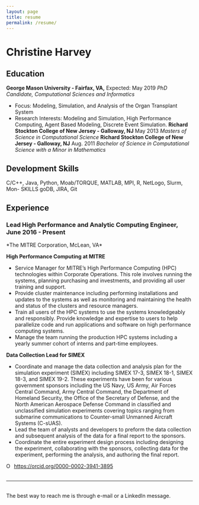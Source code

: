 ```yaml
---
layout: page
title: resume
permalink: /resume/
---
```


<h1>Christine Harvey</h1>

<h2>Education</h2>

**George Mason University - Fairfax, VA,** Expected: May 2019 
*PhD Candidate, Computational Sciences and Informatics* 
* Focus: Modeling, Simulation, and Analysis of the Organ Transplant System
* Research Interests: Modeling and Simulation, High Performance Computing, Agent Based Modeling, Discrete Event Simulation.
**Richard Stockton College of New Jersey - Galloway, NJ** May 2013 
*Masters of Science in Computational Science*
**Richard Stockton College of New Jersey - Galloway, NJ** Aug. 2011 
*Bachelor of Science in Computational Science with a Minor in Mathematics*

<h2>Development Skills</h2>

C/C++, Java, Python, Moab/TORQUE, MATLAB, MPI, R, NetLogo, Slurm, Mon- SKILLS goDB, JIRA, Git

<h2>Experience</h2>

<h3>Lead High Performance and Analytic Computing Engineer, June 2016 - Present</h3>
*The MITRE Corporation, McLean, VA*

**High Performance Computing at MITRE**
* Service Manager for MITRE’s High Performance Computing (HPC) technologies within Corporate Operations. This role involves running the systems, planning purchasing and investments, and providing all user training and support.
* Provide cluster maintenance including performing installations and updates to the systems as well as monitoring and maintaining the health and status of the clusters and resource managers.
* Train all users of the HPC systems to use the systems knowledgeably and responsibly. Provide knowledge and expertise to users to help parallelize code and run applications and software on high performance computing systems.
* Manage the team running the production HPC systems including a yearly summer cohort of interns and part-time employees.

**Data Collection Lead for SIMEX**
* Coordinate and manage the data collection and analysis plan for the simulation experiment (SIMEX) including SIMEX 17-3, SIMEX 18-1, SIMEX 18-3, and SIMEX 19-2. These experiments have been for various government sponsors including the US Navy, US Army, Air Forces Central Command, Army Central Command, the Department of Homeland Security, the Office of the Secretary of Defense, and the North American Aerospace Defense Command in classified and unclassified simulation experiments covering topics ranging from submarine communications to Counter-small Unmanned Aircraft Systems (C-sUAS).
* Lead the team of analysts and developers to preform the data collection and subsequent analysis of the data for a final report to the sponsors.
* Coordinate the entire experiment design process including designing the experiment, collaborating with the sponsors, collecting data for the experiment, performing the analysis, and authoring the final report.

<div itemscope itemtype="https://schema.org/Person"><a itemprop="sameAs" content="https://orcid.org/0000-0002-3941-3895" href="https://orcid.org/0000-0002-3941-3895" target="orcid.widget" rel="noopener noreferrer" style="vertical-align:top;"><img src="https://orcid.org/sites/default/files/images/orcid_16x16.png" style="width:1em;margin-right:.5em;" alt="ORCID iD icon">https://orcid.org/0000-0002-3941-3895</a></div>


<br/>
<hr/>
<br/>
<span class="contacticon center">
	<a href="https://orcid.org/0000-0002-3941-3895" target="_blank"><i class="fa fa-fingerprint"></i></a>
	<a href="https://github.com/ceharvs" target="_blank"><i class="fa fa-github-square"></i></a>
	<a href="https://www.linkedin.com/in/itsharveytime" target="_blank"><i class="fa fa-linkedin"></i></a>
	<a href="https://twitter.com/ItsHarveyTime" target="_blank"><i class="fa fa-twitter-square"></i></a>
	<a href="https://www.instagram.com/itsharveytime/" target="_blank"><i class="fa fa-instagram"></i></a>
</span>

<div class="col three caption">
	The best way to reach me is through e-mail or a LinkedIn message.
</div>

